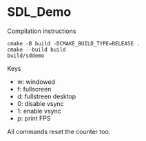 # SDL_Demo
Compilation instructions

```
cmake -B build -DCMAKE_BUILD_TYPE=RELEASE .
cmake --build build
build/sddemo
```

Keys

- w: windowed
- f: fullscreen
- d: fullstreen desktop
- 0: disable vsync
- 1: enable vsync
- p: print FPS

All commands reset the counter too.
